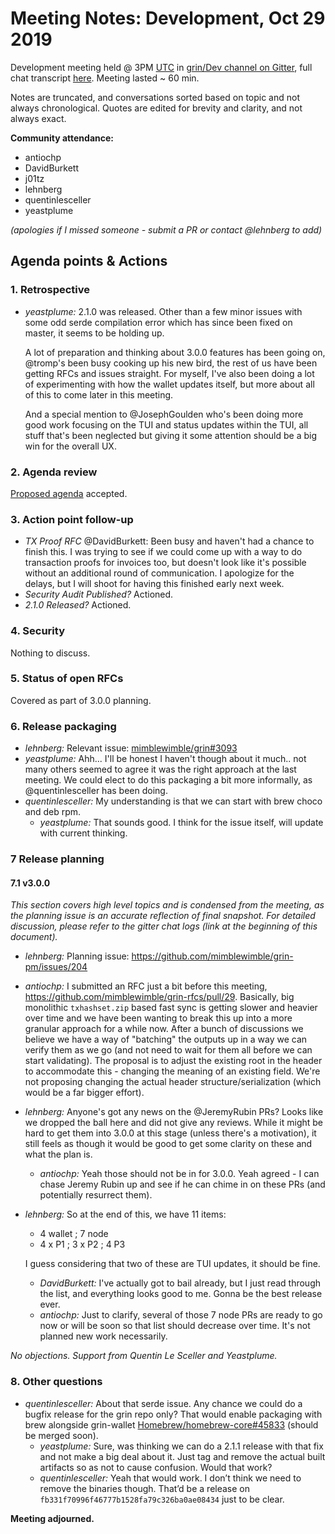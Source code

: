 # Meeting Notes: Development, Oct 29 2019

Development meeting held @ 3PM [UTC](http://www.timebie.com/std/utc.php) in [grin/Dev channel on Gitter](https://gitter.im/grin_community/dev), full chat transcript [here](https://gitter.im/grin_community/dev?at=5db8540da03ae1584f2e302a). Meeting lasted ~ 60 min.

Notes are truncated, and conversations sorted based on topic and not always chronological. Quotes are edited for brevity and clarity, and not always exact.

**Community attendance:**
- antiochp
- DavidBurkett
- j01tz
- lehnberg
- quentinlesceller
- yeastplume


_(apologies if I missed someone - submit a PR or contact @lehnberg to add)_

## Agenda points & Actions

### 1. Retrospective

* _yeastplume:_  2.1.0 was released. Other than a few minor issues with some odd serde compilation error which has since been fixed on master, it seems to be holding up.

   A lot of preparation and thinking about 3.0.0 features has been going on, @tromp's been busy cooking up his new bird, the rest of us have been getting RFCs and issues straight. For myself, I've also been doing a lot of experimenting with how the wallet updates itself, but more about all of this to come later in this meeting.

   And a special mention to @JosephGoulden who's been doing more good work focusing on the TUI and status updates within the TUI, all stuff that's been neglected but giving it some attention should be a big win for the overall UX.

### 2. Agenda review

[Proposed agenda](https://github.com/mimblewimble/grin-pm/issues/206) accepted.

### 3. Action point follow-up

* _TX Proof RFC_ @DavidBurkett: Been busy and haven't had a chance to finish this. I was trying to see if we could come up with a way to do transaction proofs for invoices too, but doesn't look like it's possible without an additional round of communication. I apologize for the delays, but I will shoot for having this finished early next week.
* _Security Audit Published?_ Actioned.
* _2.1.0 Released?_ Actioned.

### 4. Security

Nothing to discuss.

### 5. Status of open RFCs

Covered as part of 3.0.0 planning.

### 6. Release packaging

* _lehnberg:_ Relevant issue: [mimblewimble/grin#3093](https://github.com/mimblewimble/grin/issues/3093)
* _yeastplume:_ Ahh... I'll be honest I haven't though about it much.. not many others seemed to agree it was the right approach at the last meeting. We could elect to do this packaging a bit more informally, as @quentinlesceller has been doing. 
* _quentinlesceller:_ My understanding is that we can start with brew choco and deb rpm.
   * _yeastplume:_ That sounds good. I think for the issue itself, will update with current thinking.

### 7 Release planning

#### 7.1 v3.0.0

_This section covers high level topics and is condensed from the meeting, as the planning issue is an accurate reflection of final snapshot. For detailed discussion, please refer to the gitter chat logs (link at the beginning of this document)._

* _lehnberg:_ Planning issue: https://github.com/mimblewimble/grin-pm/issues/204

* _antiochp:_ I submitted an RFC just a bit before this meeting, https://github.com/mimblewimble/grin-rfcs/pull/29. Basically, big monolithic `txhashset.zip` based fast sync is getting slower and heavier over time and we have been wanting to break this up into a more granular approach for a while now. After a bunch of discussions we believe we have a way of "batching" the outputs up in a way we can verify them as we go (and not need to wait for them all before we can start validating). The proposal is to adjust the existing root in the header to accommodate this - changing the meaning of an existing field. We're not proposing changing the actual header structure/serialization (which would be a far bigger effort). 

* _lehnberg:_ Anyone's got any news on the @JeremyRubin PRs? Looks like we dropped the ball here and did not give any reviews. While it might be hard to get them into 3.0.0 at this stage (unless there's a motivation), it still feels as though it would be good to get some clarity on these and what the plan is.
   * _antiochp:_ Yeah those should not be in for 3.0.0. Yeah agreed - I can chase Jeremy Rubin up and see if he can chime in on these PRs (and potentially resurrect them). 

* _lehnberg:_ So at the end of this, we have 11 items:
   * 4 wallet ; 7 node
   * 4 x P1 ; 3 x P2 ; 4 P3

   I guess considering that two of these are TUI updates, it should be fine.

   * _DavidBurkett:_ I've actually got to bail already, but I just read through the list, and everything looks good to me. Gonna be the best release ever.
   * _antiochp:_ Just to clarify, several of those 7 node PRs are ready to go now or will be soon so that list should decrease over time. It's not planned new work necessarily.

_No objections. Support from Quentin Le Sceller and Yeastplume._


### 8. Other questions 

* _quentinlesceller:_ About that serde issue. Any chance we could do a bugfix release for the grin repo only? That would enable packaging with brew alongside grin-wallet [Homebrew/homebrew-core#45833](https://github.com/Homebrew/homebrew-core/pull/45833) (should be merged soon).
   * _yeastplume:_ Sure, was thinking we can do a 2.1.1 release with that fix and not make a big deal about it. Just tag and remove the actual built artifacts so as not to cause confusion. Would that work?
   * _quentinlesceller:_ Yeah that would work. I don’t think we need to remove the binaries though. That’d be a release on `fb331f70996f46777b1528fa79c326ba0ae08434` just to be clear.


**Meeting adjourned.**
